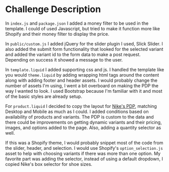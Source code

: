 # Challenge Description

In `index.js` and `package.json` I added a money filter to be used in the template. I could of used Javascript, but tried to make it function more like Shopify and their money filter to display the price.

In `public/custom.js` I added jQuery for the slider plugin I used, Slick Slider. I also added the submit form functionality that looked for the selected variant and added the variant id to the form data to make a post request. Depending on success it showed a message to the user.

In `template.liquid` I added supporting css and js. I handled the template like you would `theme.liquid` by adding wrapping html tags around the content along with adding footer and header assets. I would probably change the number of assets I'm using, I went a bit overboard on making the PDP the way I wanted to look. I used Bootstrap because I'm familiar with it and most of the basic styles are already setup. 

For `product.liquid` I decided to copy the layout for [Nike's PDP](https://www.nike.com/t/air-max-270-womens-shoes-Pgb94t/DQ8585-801), matching Desktop and Mobile as much as I could. I added conditions based on availability of products and variants. The PDP is custom to the data and there could be improvements on getting dynamic variants and their pricing, images, and options added to the page. Also, adding a quantity selector as well.

If this was a Shopify theme, I would probably snippet most of the code from the slider, header, and selection. I would use Shopify's `option_selection.js` asset to help with choosing variants if there was more than one option. My favorite part was adding the selector, instead of using a default dropdown, I copied Nike's box selector for shoe sizes.
